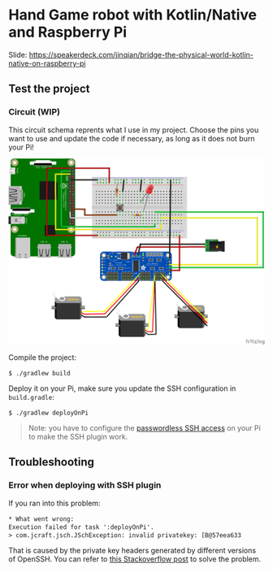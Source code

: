 Hand Game robot with Kotlin/Native and Raspberry Pi
===================================================

Slide: https://speakerdeck.com/jinqian/bridge-the-physical-world-kotlin-native-on-raspberry-pi

## Test the project

### Circuit (WIP)

This circuit schema reprents what I use in my project. Choose the pins you want to use and update the code if necessary, as long as it does not burn your Pi!

![circuit](img/circuit-pi.png)

Compile the project:

```
$ ./gradlew build
```

Deploy it on your Pi, make sure you update the SSH configuration in `build.gradle`:

```
$ ./gradlew deployOnPi
```

> Note: you have to configure the [passwordless SSH access](https://www.raspberrypi.org/documentation/remote-access/ssh/passwordless.md) on your Pi to make the SSH plugin work.

## Troubleshooting

### Error when deploying with SSH plugin

If you ran into this problem:

```
* What went wrong:
Execution failed for task ':deployOnPi'.
> com.jcraft.jsch.JSchException: invalid privatekey: [B@57eea633

```

That is caused by the private key headers generated by different versions of OpenSSH. You can refer to [this Stackoverflow post](https://stackoverflow.com/questions/53134212/invalid-privatekey-when-using-jsch) to solve the problem.